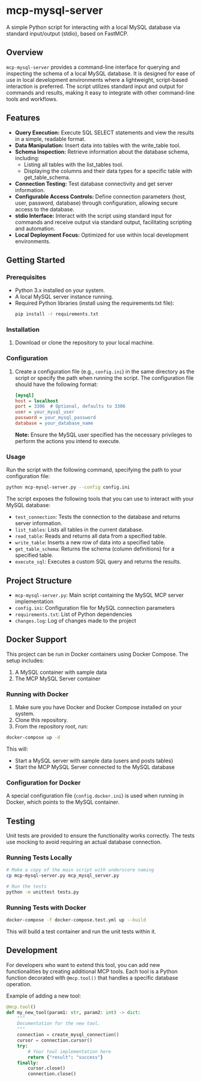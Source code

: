 # mcp-mysql-server

A simple Python script for interacting with a local MySQL database via standard input/output (stdio), based on FastMCP.

## Overview

`mcp-mysql-server` provides a command-line interface for querying and inspecting the schema of a local MySQL database. It is designed for ease of use in local development environments where a lightweight, script-based interaction is preferred. The script utilizes standard input and output for commands and results, making it easy to integrate with other command-line tools and workflows.

## Features

* **Query Execution:** Execute SQL SELECT statements and view the results in a simple, readable format.
* **Data Manipulation:** Insert data into tables with the write_table tool.
* **Schema Inspection:** Retrieve information about the database schema, including:
    * Listing all tables with the list_tables tool.
    * Displaying the columns and their data types for a specific table with get_table_schema.
* **Connection Testing:** Test database connectivity and get server information.
* **Configurable Access Controls:** Define connection parameters (host, user, password, database) through configuration, allowing secure access to the database.
* **stdio Interface:** Interact with the script using standard input for commands and receive output via standard output, facilitating scripting and automation.
* **Local Deployment Focus:** Optimized for use within local development environments.

## Getting Started

### Prerequisites

* Python 3.x installed on your system.
* A local MySQL server instance running.
* Required Python libraries (install using the requirements.txt file):
    ```bash
    pip install -r requirements.txt
    ```

### Installation

1.  Download or clone the repository to your local machine.

### Configuration

1.  Create a configuration file (e.g., `config.ini`) in the same directory as the script or specify the path when running the script. The configuration file should have the following format:

    ```ini
    [mysql]
    host = localhost
    port = 3306  # Optional, defaults to 3306
    user = your_mysql_user
    password = your_mysql_password
    database = your_database_name
    ```

    **Note:** Ensure the MySQL user specified has the necessary privileges to perform the actions you intend to execute.

### Usage

Run the script with the following command, specifying the path to your configuration file:

```bash
python mcp-mysql-server.py --config config.ini
```

The script exposes the following tools that you can use to interact with your MySQL database:

- `test_connection`: Tests the connection to the database and returns server information.
- `list_tables`: Lists all tables in the current database.
- `read_table`: Reads and returns all data from a specified table.
- `write_table`: Inserts a new row of data into a specified table.
- `get_table_schema`: Returns the schema (column definitions) for a specified table.
- `execute_sql`: Executes a custom SQL query and returns the results.

## Project Structure

- `mcp-mysql-server.py`: Main script containing the MySQL MCP server implementation
- `config.ini`: Configuration file for MySQL connection parameters
- `requirements.txt`: List of Python dependencies
- `changes.log`: Log of changes made to the project

## Docker Support

This project can be run in Docker containers using Docker Compose. The setup includes:

1. A MySQL container with sample data
2. The MCP MySQL Server container

### Running with Docker

1. Make sure you have Docker and Docker Compose installed on your system.
2. Clone this repository.
3. From the repository root, run:

```bash
docker-compose up -d
```

This will:
- Start a MySQL server with sample data (users and posts tables)
- Start the MCP MySQL Server connected to the MySQL database

### Configuration for Docker

A special configuration file (`config.docker.ini`) is used when running in Docker, which points to the MySQL container.

## Testing

Unit tests are provided to ensure the functionality works correctly. The tests use mocking to avoid requiring an actual database connection.

### Running Tests Locally

```bash
# Make a copy of the main script with underscore naming
cp mcp-mysql-server.py mcp_mysql_server.py

# Run the tests
python -m unittest tests.py
```

### Running Tests with Docker

```bash
docker-compose -f docker-compose.test.yml up --build
```

This will build a test container and run the unit tests within it.

## Development

For developers who want to extend this tool, you can add new functionalities by creating additional MCP tools. Each tool is a Python function decorated with `@mcp.tool()` that handles a specific database operation.

Example of adding a new tool:

```python
@mcp.tool()
def my_new_tool(param1: str, param2: int) -> dict:
    """
    Documentation for the new tool.
    """
    connection = create_mysql_connection()
    cursor = connection.cursor()
    try:
        # Your tool implementation here
        return {"result": "success"}
    finally:
        cursor.close()
        connection.close()
```
